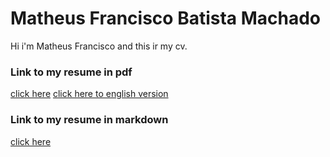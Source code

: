 # Matheus Francisco Batista Machado

Hi i'm Matheus Francisco and this ir my cv.



### Link to my resume in pdf 


[click here](MatheusFranciscoBMachadoCV.pdf)
[click here to english version](matheusfrancisco-english-version.pdf)


### Link to my resume in markdown 

[click here](CV-in-Markdown.md)


